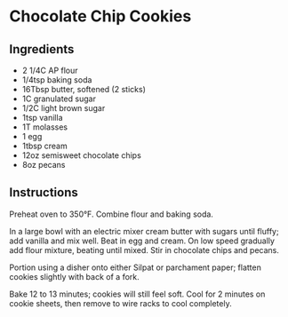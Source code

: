 # Chocolate Chip Cookies

## Ingredients

* 2 1/4C AP flour
* 1/4tsp baking soda
* 16Tbsp butter, softened (2 sticks)
* 1C granulated sugar
* 1/2C light brown sugar
* 1tsp vanilla
* 1T molasses
* 1 egg
* 1tbsp cream
* 12oz semisweet chocolate chips
* 8oz pecans

## Instructions

Preheat oven to 350°F. Combine flour and baking soda. 

In a large bowl with an electric mixer cream butter with sugars until 
fluffy; add vanilla and mix well. Beat in egg and cream. On low speed
gradually add flour mixture, beating until mixed. Stir in chocolate chips and pecans.

Portion using a disher onto either Silpat or parchament paper; flatten
cookies slightly with back of a fork. 

Bake 12 to 13 minutes; cookies will still feel soft. Cool for 2 
minutes on cookie sheets, then remove to wire racks to cool completely.